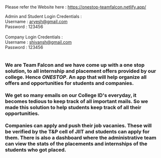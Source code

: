 Please refer the Website here : https://onestop-teamfalcon.netlify.app/

Admin and Student Login Credentials : <br>
Username : aryesh@gmail.com<br>
Password : 123456 <br>
<br>
Company Login Credentials : <br>
Username : shivansh@gmail.com<br>
Password : 123456 <br>
<br>
<h3>
We are <b>Team Falcon</b> and we have come up with a one stop solution, to all internship and placement offers provided by our college. Hence <b><i>ONESTOP</i></b>.
An app that will help organize all offers and opportunities for students and companies.<br><br>We get so many emails on our College ID's everyday, it becomes tedious to keep 
track of all important mails. So we made this solution to help students keep track of all their opportunities.<br><br> Companies can apply and push their job vacanies. These
will be verified by the T&P cell of JIIT and students can apply for them. There is also a dashboard where the administrative team can view the stats of the placements 
and internships of the students who got placed. 
</h3>
